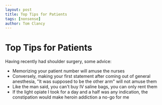 ```yaml
---
layout: post
title: Top Tips for Patients
tags: [nonsense]
author: Tom Clancy
---
```


# Top Tips for Patients

Having recently had shoulder surgery, some advice:

* Memorizing your patient number will amuse the nurses
* Conversely, making your first statement after coming out of general anesthesia, "It was supposed to be the other arm" will not amuse them
* Like the man said, you can't buy IV saline bags, you can only rent them
* If the light opiate I took for a day and a half was any indication, the constipation would make heroin addiction a no-go for me
